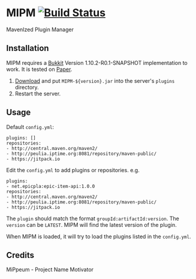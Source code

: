 # MIPM [![Build Status](https://travis-ci.org/EpicPlanet/MIPM.svg?branch=master)](https://travis-ci.org/EpicPlanet/MIPM)
MavenIzed Plugin Manager

## Installation
MIPM requires a [Bukkit](https://hub.spigotmc.org/stash/projects/SPIGOT/repos/bukkit/browse) Version 1.10.2-R0.1-SNAPSHOT implementation to work. It is tested on [Paper](https://paper.readthedocs.io/en/paper-1.10/).

1. [Download](https://github.com/EpicPlanet/MIPM/releases) and put `MIPM-${version}.jar` into the server's `plugins` directory.
2. Restart the server.

## Usage
Default `config.yml`:

    plugins: []
    repositories:
    - http://central.maven.org/maven2/
    - http://peulia.iptime.org:8081/repository/maven-public/
    - https://jitpack.io

Edit the `config.yml` to add plugins or repositories. e.g.

    plugins:
    - net.epicpla:epic-item-api:1.0.0
    repositories:
    - http://central.maven.org/maven2/
    - http://peulia.iptime.org:8081/repository/maven-public/
    - https://jitpack.io

The `plugin` should match the format `groupId:artifactId:version`.
The `version` can be `LATEST`. MIPM will find the latest version of the plugin.

When MIPM is loaded, it will try to load the plugins listed in the `config.yml`.

## Credits
MiPpeum - Project Name Motivator
